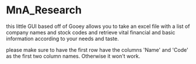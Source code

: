 # MnA_Research
this little GUI based off of Gooey allows you to take an excel file with a list of 
company names and stock codes and retrieve vital financial and basic information according to your needs and taste. 

please make sure to have the first row have the columns 'Name' and 'Code' as the first two column names. 
Otherwise it won't work. 
